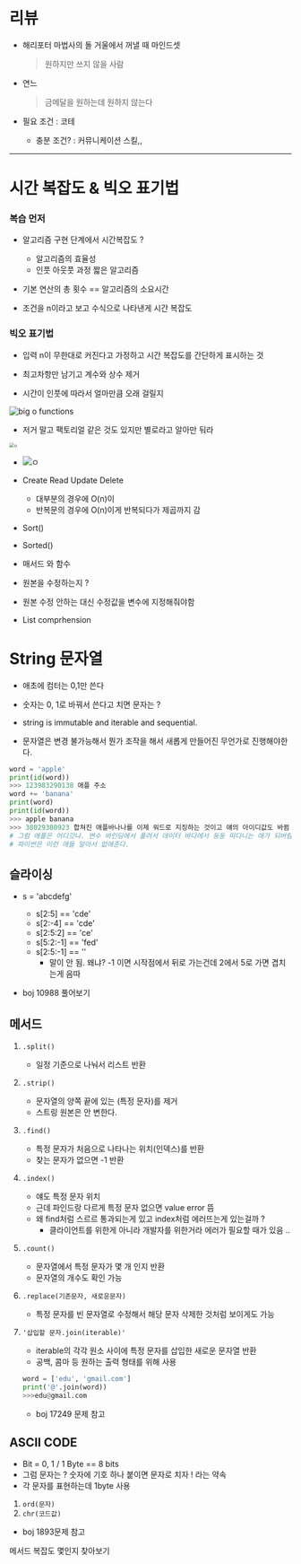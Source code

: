 # 리뷰 

+ 해리포터 마법사의 돌 거울에서 꺼낼 때 마인드셋 

  > 원하지만 쓰지 않을 사람 

+ 연느

  > 금메달을 원하는데 원하지 않는다

+ 필요 조건 : 코테

  + 충분 조건? : 커뮤니케이션 스킬,, 

---

# 시간 복잡도 & 빅오 표기법

### 복습 먼저

+ 알고리즘 구현 단계에서 시간복잡도 ?
  + 알고리즘의 효율성
  + 인풋 아웃풋 과정 짧은 알고리즘 
+ 기본 연산의 총 횟수 == 알고리즘의 소요시간 

+ 조건을 n이라고 보고 수식으로 나타낸게 시간 복잡도 

### 빅오 표기법

+ 입력 n이 무한대로 커진다고 가정하고 시간 복잡도를 간단하게 표시하는 것 

+ 최고차항만 남기고 계수와 상수 제거 
+ 시간이 인풋에 따라서 얼마만큼 오래 걸릴지 

![big o functions](https://images.velog.io/images/kyunghwan1207/post/4b7f4cfe-3b66-4c16-9533-2e8643fa3c6a/big-o.jpeg)

+ 저거 말고 팩토리얼 같은 것도 있지만 별로라고 알아만 둬라

<img src="https://velog.velcdn.com/images%2Fwelloff_jj%2Fpost%2Facac088f-45a9-4d36-94b3-f73436a17b4a%2F%E1%84%89%E1%85%B3%E1%84%8F%E1%85%B3%E1%84%85%E1%85%B5%E1%86%AB%E1%84%89%E1%85%A3%E1%86%BA%202022-01-08%20%E1%84%8B%E1%85%A9%E1%84%8C%E1%85%A5%E1%86%AB%2012.29.50.png" alt="ㅇ" style="zoom:50%;" />

+ ![ㅇ](https://velog.velcdn.com/images%2Fhyeon4137%2Fpost%2F90109830-9a4f-400d-9d43-52c4c217c596%2FKakaoTalk_20210205_194917941.png)

+ Create Read Update Delete
  + 대부분의 경우에 O(n)이 
  + 반복문의 경우에 O(n)이게 반복되다가 제곱까지 감 
+ Sort()
+ Sorted()

+ 매서드 와 함수 

+ 원본을 수정하는지  ? 

+ 원본 수정 안하는 대신 수정값을 변수에 지정해줘야함 



+ List comprhension



# String 문자열 

+ 애초에 컴터는 0,1만 쓴다 
+ 숫자는 0, 1로 바꿔서 쓴다고 치면 문자는 ? 

+ string is immutable and iterable and sequential.
+ 문자열은 변경 불가능해서 뭔가 조작을 해서 새롭게 만들어진 무언가로 진행해야한다. 

 ```python
 word = 'apple'
 print(id(word))
 >>> 123983290138 애플 주소 
 word += 'banana'
 print(word)
 print(id(word))
 >>> apple banana
 >>> 38029380923 합쳐진 애플바나나를 이제 워드로 지징하는 것이고 얘의 아이디값도 바뀜 
 # 그럼 애플은 어디갓냐. 변수 바인딩에서 풀려서 데이터 바다에서 둥둥 떠다니는 애가 되버림ㅜㅜ 
 # 파이썬은 이런 애들 알아서 없애준다. 
 ```



## 슬라이싱 

+ s = 'abcdefg'
  + s[2:5] == 'cde'
  + s[2:-4] == 'cde'
  + s[2:5:2] == 'ce'
  + s[5:2:-1] == 'fed'
  + s[2:5:-1] == '' 
    + 말이 안 됨. 왜냐? -1 이면 시작점에서 뒤로 가는건데 2에서 5로 가면 겹치는게 음따 

+ boj 10988 풀어보기 



## 메서드 

1. `.split()`
   + 일정 기준으로 나눠서 리스트 반환 
2. `.strip()`
   + 문자열의 양쪽 끝에 있는 (특정 문자)를 제거 
   + 스트링 원본은 안 변한다. 

3. `.find()`
   + 특정 문자가 처음으로 나타나는 위치(인덱스)를 반환
   + 찾는 문자가 없으면 -1 반환 

4. `.index()`
   + 얘도 특정 문자 위치 
   + 근데 파인드랑 다르게 특정 문자 없으면 value error 뜸 
   + 왜 find처럼 스르르 통과되는게 있고 index처럼 에러뜨는게 있는걸까 ? 
     + 클라이언트를 위한게 아니라 개발자를 위한거라 에러가 필요할 때가 있음 .. 

5. `.count()`

   + 문자열에서 특정 문자가 몇 개 인지 반환 
   + 문자열의 개수도 확인 가능 

6. `.replace(기존문자, 새로운문자)`

   + 특정 문자를 빈 문자열로 수정해서 해당 문자 삭제한 것처럼 보이게도 가능 

7. `'삽입할 문자.join(iterable)'`

   + iterable의 각각 원소 사이에 특정 문자를 삽입한 새로운 문자열 반환 
   + 공백, 콤마 등 원하는 출력 형태를 위해 사용 

   ```python
   word = ['edu', 'gmail.com']
   print('@'.join(word))
   >>>edu@gmail.com
   ```

   + boj 17249 문제 참고 



## ASCII CODE

+ Bit = 0, 1 / 1 Byte == 8 bits 
+ 그럼 문자는 ? 숫자에 기호 하나 붙이면 문자로 치자 ! 라는 약속 
+ 각 문자를 표현하는데 1byte 사용 

1. `ord(문자)`
2. `chr(코드값)`

+ boj 1893문제 참고 



메서드 복잡도 몇인지 찾아보기 













